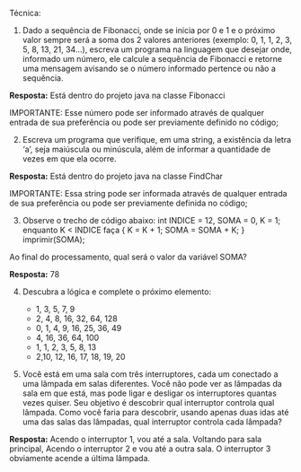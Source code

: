 Técnica:

1) Dado a sequência de Fibonacci, onde se inicia por 0 e 1 e o próximo valor sempre será a soma dos 2 valores anteriores (exemplo: 0, 1, 1, 2, 3, 5, 8, 13, 21, 34...), escreva um programa na linguagem que desejar onde, informado um número, ele calcule a sequência de Fibonacci e retorne uma mensagem avisando se o número informado pertence ou não a sequência.
   
<b>Resposta:</b> Está dentro do projeto java na classe Fibonacci

IMPORTANTE: Esse número pode ser informado através de qualquer entrada de sua preferência ou pode ser previamente definido no código;

2) Escreva um programa que verifique, em uma string, a existência da letra ‘a’, seja maiúscula ou minúscula, além de informar a quantidade de vezes em que ela ocorre.

<b>Resposta:</b> Está dentro do projeto java na classe FindChar

IMPORTANTE: Essa string pode ser informada através de qualquer entrada de sua preferência ou pode ser previamente definida no código;

3) Observe o trecho de código abaixo: int INDICE = 12, SOMA = 0, K = 1; enquanto K < INDICE faça { K = K + 1; SOMA = SOMA + K; } imprimir(SOMA);

Ao final do processamento, qual será o valor da variável SOMA? 

<b>Resposta:</b> 78

4) Descubra a lógica e complete o próximo elemento:
   - 1, 3, 5, 7, 9
   - 2, 4, 8, 16, 32, 64, 128
   - 0, 1, 4, 9, 16, 25, 36, 49
   - 4, 16, 36, 64, 100
   - 1, 1, 2, 3, 5, 8, 13
   - 2,10, 12, 16, 17, 18, 19, 20


5) Você está em uma sala com três interruptores, cada um conectado a uma lâmpada em salas diferentes. Você não pode ver as lâmpadas da sala em que está, mas pode ligar e desligar os interruptores quantas vezes quiser. Seu objetivo é descobrir qual interruptor controla qual lâmpada. Como você faria para descobrir, usando apenas duas idas até uma das salas das lâmpadas, qual interruptor controla cada lâmpada?   


<b>Resposta:</b> Acendo o interruptor 1, vou até a sala. Voltando para sala principal, Acendo o interruptor 2 e vou até a outra sala. O interruptor 3 obviamente acende a última lâmpada.

